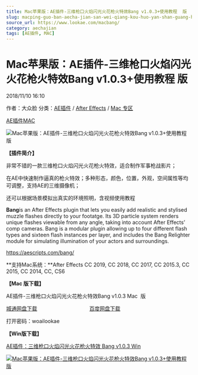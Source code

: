 ```yaml
---
title: Mac苹果版：AE插件-三维枪口火焰闪光火花枪火特效Bang v1.0.3+使用教程  版
slug: macping-guo-ban-aecha-jian-san-wei-qiang-kou-huo-yan-shan-guang-huo-hua-qiang-huo-te-xiao-bang-v1-0-3-shi-yong-jiao-cheng-ban
source_url: https://www.lookae.com/macbang/
category: aechajian
tags: [AE插件, MAC]
---
```

# Mac苹果版：AE插件-三维枪口火焰闪光火花枪火特效Bang v1.0.3+使用教程 版

2018/11/10 16:10

作者：大众脸
分类：[AE插件](https://www.lookae.com/after-effects/aechajian/) / [After Effects](https://www.lookae.com/after-effects/) / [Mac 专区](https://www.lookae.com/mac-osx/)

[AE插件](https://www.lookae.com/tag/ae%e6%8f%92%e4%bb%b6/)[MAC](https://www.lookae.com/tag/mac/)

![Mac苹果版：AE插件-三维枪口火焰闪光火花枪火特效Bang v1.0.3+使用教程  版](https://www.lookae.com/wp-content/uploads/2018/09/Bang.jpg "Mac苹果版：AE插件-三维枪口火焰闪光火花枪火特效Bang v1.0.3+使用教程  版-LookAE.com")

[](https://cloud.video.taobao.com//play/u/705956171/p/1/e/6/t/1/50273056769.mp4?_=1")

**【插件简介】**

非常不错的一款三维枪口火焰闪光火花枪火特效，适合制作军事枪战影片；

在AE中快速制作逼真的枪火特效；多种形态，颜色，位置，外观，空间属性等均可调整，支持AE的三维摄像机；

还可以根据场景模拟出真实的环境照明，含视频使用教程

**Bang**is an After Effects plugin that lets you easily add realistic and stylised muzzle flashes directly to your footatge. Its 3D particle system renders unique flashes viewable from any angle, taking into account After Effects’ comp cameras. Bang is a modular plugin allowing up to four different flash types and sixteen flash instances per layer, and includes the Bang Relighter module for simulating illumination of your actors and surroundings.

https://aescripts.com/bang/

**支持Mac系统：**After Effects CC 2019, CC 2018, CC 2017, CC 2015.3, CC 2015, CC 2014, CC, CS6

**【Mac 版下载】**

AE插件-三维枪口火焰闪光火花枪火特效Bang v1.0.3 Mac  版

[城通网盘下载](https://lookae.ctfile.com/fs/680462-319408893)                                    [百度网盘下载](https://pan.baidu.com/s/1lIvKE_rdt_DxNkTJC4L5fw)

打开密码：woailookae

**【Win版下载】**

[AE插件：三维枪口火焰闪光火花枪火特效 Bang v1.0.3 Win](https://www.lookae.com/bang/)

[![Mac苹果版：AE插件-三维枪口火焰闪光火花枪火特效Bang v1.0.3+使用教程  版](https://img.alicdn.com/imgextra/i4/705956171/O1CN011vSMb5DVAe4PMwk_!!705956171.jpg "Mac苹果版：AE插件-三维枪口火焰闪光火花枪火特效Bang v1.0.3+使用教程  版-LookAE.com")](https://img.alicdn.com/imgextra/i4/705956171/O1CN011vSMb5DVAe4PMwk_!!705956171.jpg)
